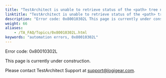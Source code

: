 ```yaml
--- 
title: "TestArchitect is unable to retrieve status of the <path> tree node in the <controlName> control, which resides in the <windowName> window."
linktitle: "TestArchitect is unable to retrieve status of the <path> tree node in the <controlName> control, which resides in the <windowName> window."
description: "Error code: 0x80010302L This page is currently under construction. Please contact TestArchitect Support at support@logigear.com ."
weight: 66
aliases: 
    - /TA_FAQ/Topics/0x80010302L.html
keywords: "automation errors, 0x80010302L"
---
```


Error code: 0x80010302L

This page is currently under construction.

Please contact TestArchitect Support at [support@logigear.com](mailto:support@logigear.com).




